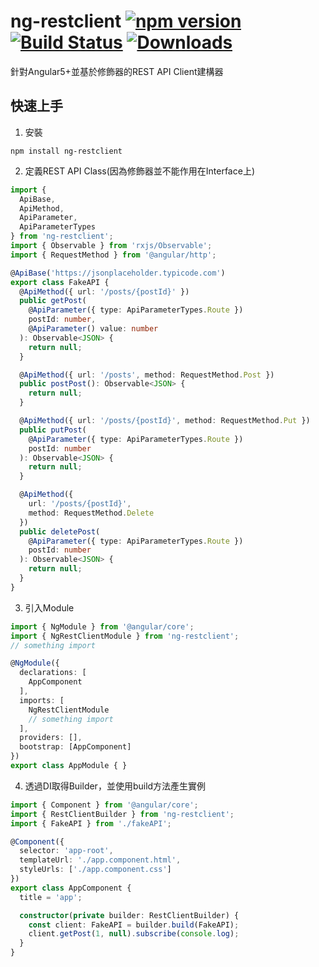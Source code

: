 ng-restclient [![npm version](https://badge.fury.io/js/ng-restclient.svg)](https://badge.fury.io/js/ng-restclient)
[![Build Status](https://travis-ci.org/XuPeiYao/ngRestClient.svg?branch=master)](https://travis-ci.org/XuPeiYao/ngRestClient) [![Downloads](https://img.shields.io/npm/dm/ng-restclient.svg)](https://www.npmjs.com/package/ng-restclient)
=====

針對Angular5+並基於修飾器的REST API Client建構器

## 快速上手
1. 安裝
```
npm install ng-restclient
```

2. 定義REST API Class(因為修飾器並不能作用在Interface上)
```typescript
import {
  ApiBase,
  ApiMethod,
  ApiParameter,
  ApiParameterTypes
} from 'ng-restclient';
import { Observable } from 'rxjs/Observable';
import { RequestMethod } from '@angular/http';

@ApiBase('https://jsonplaceholder.typicode.com')
export class FakeAPI {
  @ApiMethod({ url: '/posts/{postId}' })
  public getPost(
    @ApiParameter({ type: ApiParameterTypes.Route })
    postId: number,
    @ApiParameter() value: number
  ): Observable<JSON> {
    return null;
  }

  @ApiMethod({ url: '/posts', method: RequestMethod.Post })
  public postPost(): Observable<JSON> {
    return null;
  }

  @ApiMethod({ url: '/posts/{postId}', method: RequestMethod.Put })
  public putPost(
    @ApiParameter({ type: ApiParameterTypes.Route })
    postId: number
  ): Observable<JSON> {
    return null;
  }

  @ApiMethod({
    url: '/posts/{postId}',
    method: RequestMethod.Delete
  })
  public deletePost(
    @ApiParameter({ type: ApiParameterTypes.Route })
    postId: number
  ): Observable<JSON> {
    return null;
  }
}
```

3. 引入Module
```typescript
import { NgModule } from '@angular/core';
import { NgRestClientModule } from 'ng-restclient';
// something import

@NgModule({
  declarations: [
    AppComponent
  ],
  imports: [
    NgRestClientModule
    // something import
  ],
  providers: [],
  bootstrap: [AppComponent]
})
export class AppModule { }
```

4. 透過DI取得Builder，並使用build方法產生實例
```typescript
import { Component } from '@angular/core';
import { RestClientBuilder } from 'ng-restclient';
import { FakeAPI } from './fakeAPI';

@Component({
  selector: 'app-root',
  templateUrl: './app.component.html',
  styleUrls: ['./app.component.css']
})
export class AppComponent {
  title = 'app';

  constructor(private builder: RestClientBuilder) {
    const client: FakeAPI = builder.build(FakeAPI);
    client.getPost(1, null).subscribe(console.log);
  }
}
```
